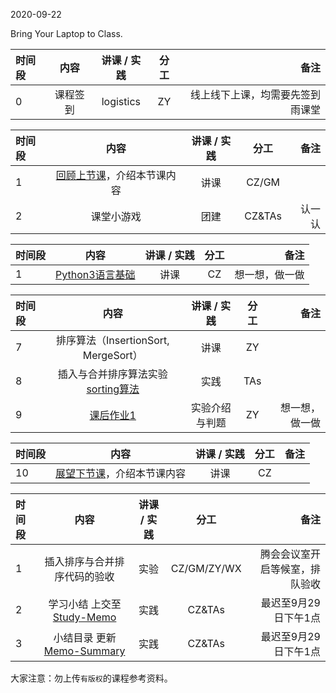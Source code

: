 2020-09-22

Bring Your Laptop to Class. 

|时间段     |  内容    | 讲课 / 实践     |  分工  |备注       |
| :---      |   :----:    |   :----:    |    :----:    |       ---: |
|   0       | 课程签到     |  logistics   |     ZY     |    线上线下上课，均需要先签到雨课堂    |


|时间段     |  内容    | 讲课 / 实践     |  分工  |备注       |
| :---      |   :----:    |   :----:    |    :----:    |       ---: |
|   1       | [回顾上节课](../WW1/WW1-Plan.md)，介绍本节课内容     |  讲课    |     CZ/GM     |         |
|   2       | 课堂小游戏     |  团建    |     CZ&TAs     |  认一认       |


|时间段     |  内容    | 讲课 / 实践     |  分工  |备注       |
| :---      |   :----:    |   :----:    |    :----:    |       ---: |
|   1       | [Python3语言基础](Python3-Basic.md) |  讲课    |     CZ     |    想一想，做一做      |



|时间段     |  内容    | 讲课 / 实践     |  分工  |备注       |
| :---      |   :----:    |   :----:    |    :----:    |       ---: |
|   7       | 排序算法（InsertionSort, MergeSort）       |  讲课    |     ZY     |         |
|   8       | 插入与合并排序算法实验[sorting算法](../../ML-BD-Algo/cs161-2018/lecture2_sorting.ipynb)     |  实践    |     TAs     |        |
|   9       | [课后作业1](../../Course-Projects/Course_Project_2/)    |  实验介绍与判题    |     ZY     |    想一想，做一做     |


|时间段     |  内容    | 讲课 / 实践     |  分工  |备注       |
| :---      |   :----:    |   :----:    |    :----:    |       ---: |
|   10      | [展望下节课](../WW3/WW3-Plan.md)，介绍本节课内容     |  讲课    |     CZ     |         |


|时间段     |  内容    | 讲课 / 实践     |  分工  | 备注       |
| :---      |   :----:    |   :----:    |    :----:    |       ---: |
|   1      | 插入排序与合并排序代码的验收     |  实验   |     CZ/GM/ZY/WX     |    腾会会议室开启等候室，排队验收     |
|   2      | 学习小结 上交至[Study-Memo](../../Memos/Study-Memo)    |  实践    |     CZ&TAs     |   最迟至9月29日下午1点      |
|   3      | 小结目录 更新 [Memo-Summary](../../Memos/Memo-Summary)  |  实践    |     CZ&TAs     |   最迟至9月29日下午1点      |


大家注意：勿上传``有版权``的课程参考资料。
